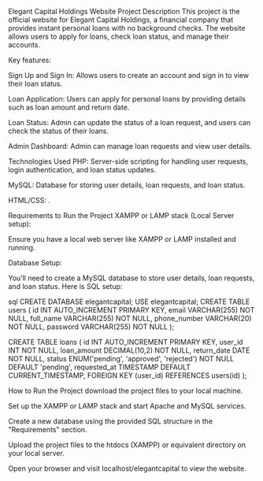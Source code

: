 Elegant Capital Holdings Website
Project Description
This project is the official website for Elegant Capital Holdings, a financial company that provides instant personal loans with no background checks. The website allows users to apply for loans, check loan status, and manage their accounts.

Key features:

Sign Up and Sign In: Allows users to create an account and sign in to view their loan status.

Loan Application: Users can apply for personal loans by providing details such as loan amount and return date.

Loan Status: Admin can update the status of a loan request, and users can check the status of their loans.

Admin Dashboard: Admin can manage loan requests and view user details.

Technologies Used
PHP: Server-side scripting for handling user requests, login authentication, and loan status updates.

MySQL: Database for storing user details, loan requests, and loan status.

HTML/CSS: .

Requirements to Run the Project
XAMPP or LAMP stack (Local Server setup):

Ensure you have a local web server like XAMPP or LAMP installed and running.

Database Setup:

You’ll need to create a MySQL database to store user details, loan requests, and loan status. Here is SQL setup:

sql
CREATE DATABASE elegantcapital;
USE elegantcapital;
CREATE TABLE users (
    id INT AUTO_INCREMENT PRIMARY KEY,
    email VARCHAR(255) NOT NULL,
    full_name VARCHAR(255) NOT NULL,
    phone_number VARCHAR(20) NOT NULL,
    password VARCHAR(255) NOT NULL
);

CREATE TABLE loans (
    id INT AUTO_INCREMENT PRIMARY KEY,
    user_id INT NOT NULL,
    loan_amount DECIMAL(10,2) NOT NULL,
    return_date DATE NOT NULL,
    status ENUM('pending', 'approved', 'rejected') NOT NULL DEFAULT 'pending',
    requested_at TIMESTAMP DEFAULT CURRENT_TIMESTAMP,
    FOREIGN KEY (user_id) REFERENCES users(id)
);

How to Run the Project
 download the project files to your local machine.

Set up the XAMPP or LAMP stack and start Apache and MySQL services.

Create a new database using the provided SQL structure in the "Requirements" section.

Upload the project files to the htdocs (XAMPP) or equivalent directory on your local server.

Open your browser and visit localhost/elegantcapital to view the website.
